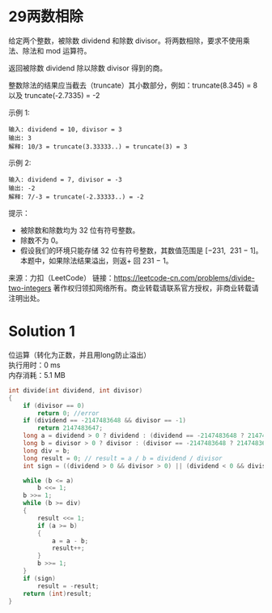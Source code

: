 # 29两数相除

给定两个整数，被除数 dividend 和除数 divisor。将两数相除，要求不使用乘法、除法和 mod 运算符。

返回被除数 dividend 除以除数 divisor 得到的商。

整数除法的结果应当截去（truncate）其小数部分，例如：truncate(8.345) = 8 以及 truncate(-2.7335) = -2

示例 1:
```
输入: dividend = 10, divisor = 3
输出: 3
解释: 10/3 = truncate(3.33333..) = truncate(3) = 3
```
示例 2:
```
输入: dividend = 7, divisor = -3
输出: -2
解释: 7/-3 = truncate(-2.33333..) = -2
```
提示：
+ 被除数和除数均为 32 位有符号整数。
+ 除数不为 0。
+ 假设我们的环境只能存储 32 位有符号整数，其数值范围是 [−231,  231 − 1]。本题中，如果除法结果溢出，则返+ 回 231 − 1。

来源：力扣（LeetCode）
链接：https://leetcode-cn.com/problems/divide-two-integers
著作权归领扣网络所有。商业转载请联系官方授权，非商业转载请注明出处。

# Solution 1
位运算（转化为正数，并且用long防止溢出）  
执行用时：0 ms  
内存消耗：5.1 MB  
``` c
int divide(int dividend, int divisor)
{
    if (divisor == 0)
        return 0; //error
    if (dividend == -2147483648 && divisor == -1)
        return 2147483647;
    long a = dividend > 0 ? dividend : (dividend == -2147483648 ? 2147483648 : -dividend);
    long b = divisor > 0 ? divisor : (divisor == -2147483648 ? 2147483648 : -divisor);
    long div = b;
    long result = 0; // result = a / b = dividend / divisor
    int sign = ((dividend > 0 && divisor > 0) || (dividend < 0 && divisor < 0)) ? 0 : 1;

    while (b <= a)
        b <<= 1;
    b >>= 1;
    while (b >= div)
    {
        result <<= 1;
        if (a >= b)
        {
            a = a - b;
            result++;
        }
        b >>= 1;
    }
    if (sign)
        result = -result;
    return (int)result;
}
```